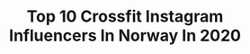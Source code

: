 ---
title: Top 10 Crossfit Instagram Influencers In Norway In 2020
description: >-
  Find top crossfit Instagram influencers in Norway in 2020. Most popular hashtags: #crossfit #homeworkout #crossfitgirls #nocco.
platform: Instagram
profiles:
  - username: "vero9cah"
    fullname: >-
      V E R O N I C A 🇳🇴 BERGEN
    location: "Norway"
    followers: 27677
    engagement: 647
    commentsToLikes: 0.096703
    id: ck8t1wg5oxb5y0j78hwu0l4e7
    verified: false
    hashtags: ""
  - username: "aktivmamma"
    fullname: >-
      Cathrine 🇳🇴
    location: "Norway"
    followers: 23127
    engagement: 452
    commentsToLikes: 0.079060
    id: ck5q44os5nqso0i11w2n0z62s
    verified: false
    hashtags: "#runningmotivation, #waterfall, #crossfitgirls, #yeswecan"
  - username: "synnekrokstad"
    fullname: >-
      Synne Krokstad
    location: "Norway"
    followers: 57400
    engagement: 462
    commentsToLikes: 0.022414
    id: ck0u6azjw1klm0i19ys5kwh1n
    verified: false
    hashtags: "#crossfit, #coreworkout, #movewell, #unwind"
  - username: "andreasolberg"
    fullname: >-
      andreasolberg
    location: "Norway"
    followers: 6813
    engagement: 1124
    commentsToLikes: 0.053234
    id: ck14jwr4mmktg0i19mqjy85bo
    verified: false
    hashtags: "#diditfortheendorphins, #nr1fitness, #atlasklinikken, #strongwomen"
  - username: "siljemilie"
    fullname: >-
      Silje Emilie Tønnesen
    location: "Norway"
    followers: 92473
    engagement: 546
    commentsToLikes: 0.023752
    id: ck0vwmwxeul8b0i19nkbs3m8e
    verified: false
    hashtags: "#grateful, #staytuned, #crossfit, #hometraining"
  - username: "vildeandreassen"
    fullname: >-
      
    location: "Norway"
    followers: 30355
    engagement: 259
    commentsToLikes: 0.022313
    id: ck0w25z7gmrt60i19ezds63hz
    verified: false
    hashtags: "#nocco, #monday, #garagegym, #bestthingever"
  - username: "kristinabergsvik"
    fullname: >-
      KRISTINA BERGSVIK
    location: "Norway"
    followers: 17306
    engagement: 303
    commentsToLikes: 0.019068
    id: ck135bh370nnp0i19y5u0y5gu
    verified: false
    hashtags: "#duolivet, #deadinside, #oppussing, #diy"
  - username: "harlemalexander"
    fullname: >-
      Harlem Alexander
    location: "Norway"
    followers: 10144
    engagement: 1602
    commentsToLikes: 0.052124
    id: ck8t6z8mlf5ej0j78qkm76r5c
    verified: false
    hashtags: "#sandvikenneste, #holmenkollen, #sommer, #utp"
  - username: "jacdah"
    fullname: >-
      Jacqueline Dahlstrøm 🇳🇴
    location: "Norway"
    followers: 15548
    engagement: 386
    commentsToLikes: 0.036204
    id: ck5hr9gf7uhx20i11x4791dsu
    verified: false
    hashtags: "#islandlife, #internationalwomensday, #takeover, #rusterfitness"
  - username: "holtekristin"
    fullname: >-
      Kristin Holte
    location: "Norway"
    followers: 130756
    engagement: 201
    commentsToLikes: 0.015086
    id: ck0twfkdpf5d90i19ewyzk97m
    verified: true
    hashtags: "#love, #sportsmaster, #gymnastics, #bodypump"
---